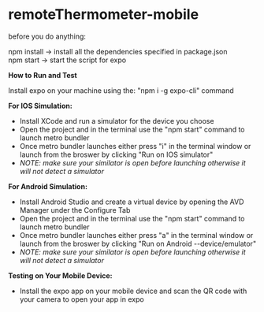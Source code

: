 # remoteThermometer-mobile

before you do anything:

npm install -> install all the dependencies specified in package.json <br/>
npm start -> start the script for expo <br/>

**How to Run and Test** <br/>

Install expo on your machine using the: "npm i -g expo-cli" command

**For IOS Simulation:**

- Install XCode and run a simulator for the device you choose <br/>
- Open the project and in the terminal use the "npm start" command to launch metro bundler <br/>
- Once metro bundler launches either press "i" in the terminal window or launch from the broswer by clicking "Run on IOS simulator" <br/>
- *NOTE: make sure your similator is open before launching otherwise it will not detect a simulator* <br/>

**For Android Simulation:** 

- Install Android Studio and create a virtual device by opening the AVD Manager under the Configure Tab <br/>
- Open the project and in the terminal use the "npm start" command to launch metro bundler <br/>
- Once metro bundler launches either press "a" in the terminal window or launch from the broswer by clicking "Run on Android  --device/emulator" <br/>
- *NOTE: make sure your similator is open before launching otherwise it will not detect a simulator* <br/>

**Testing on Your Mobile Device:** <br/>

- Install the expo app on your mobile device and scan the QR code with your camera to open your app in expo
